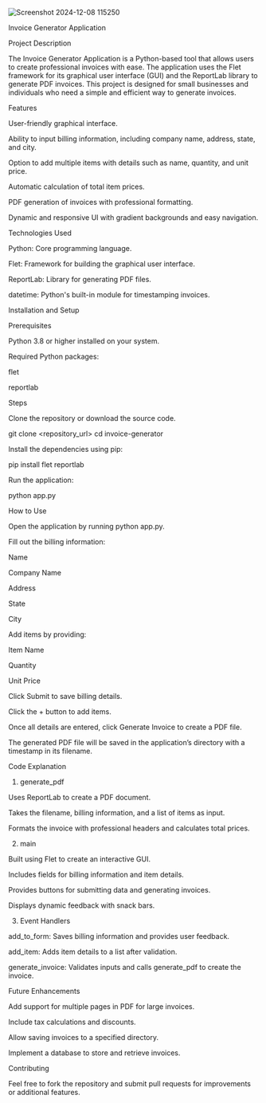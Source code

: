 ![Screenshot 2024-12-08 115250](https://github.com/user-attachments/assets/6a08a03d-a0b0-4046-94a9-bd8678a296a0)

Invoice Generator Application

Project Description

The Invoice Generator Application is a Python-based tool that allows users to create professional invoices with ease. The application uses the Flet framework for its graphical user interface (GUI) and the ReportLab library to generate PDF invoices. This project is designed for small businesses and individuals who need a simple and efficient way to generate invoices.

Features

User-friendly graphical interface.

Ability to input billing information, including company name, address, state, and city.

Option to add multiple items with details such as name, quantity, and unit price.

Automatic calculation of total item prices.

PDF generation of invoices with professional formatting.

Dynamic and responsive UI with gradient backgrounds and easy navigation.

Technologies Used

Python: Core programming language.

Flet: Framework for building the graphical user interface.

ReportLab: Library for generating PDF files.

datetime: Python's built-in module for timestamping invoices.

Installation and Setup

Prerequisites

Python 3.8 or higher installed on your system.

Required Python packages:

flet

reportlab

Steps

Clone the repository or download the source code.

git clone <repository_url>
cd invoice-generator

Install the dependencies using pip:

pip install flet reportlab

Run the application:

python app.py

How to Use

Open the application by running python app.py.

Fill out the billing information:

Name

Company Name

Address

State

City

Add items by providing:

Item Name

Quantity

Unit Price

Click Submit to save billing details.

Click the + button to add items.

Once all details are entered, click Generate Invoice to create a PDF file.

The generated PDF file will be saved in the application’s directory with a timestamp in its filename.

Code Explanation

1. generate_pdf

Uses ReportLab to create a PDF document.

Takes the filename, billing information, and a list of items as input.

Formats the invoice with professional headers and calculates total prices.

2. main

Built using Flet to create an interactive GUI.

Includes fields for billing information and item details.

Provides buttons for submitting data and generating invoices.

Displays dynamic feedback with snack bars.

3. Event Handlers

add_to_form: Saves billing information and provides user feedback.

add_item: Adds item details to a list after validation.

generate_invoice: Validates inputs and calls generate_pdf to create the invoice.

Future Enhancements

Add support for multiple pages in PDF for large invoices.

Include tax calculations and discounts.

Allow saving invoices to a specified directory.

Implement a database to store and retrieve invoices.

Contributing

Feel free to fork the repository and submit pull requests for improvements or additional features.



